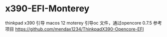 # x390-EFI-Monterey
thinkpad x390 引导 macos 12  moterey   引导oc 文件，通过opencore  0.7.5
参考项目 https://github.com/mendax1234/ThinkpadX390-Opencore-EFI
